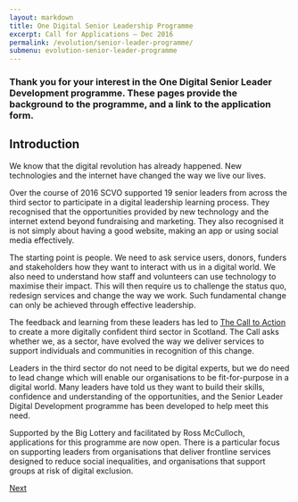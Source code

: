 ```yaml
---
layout: markdown
title: One Digital Senior Leadership Programme
excerpt: Call for Applications – Dec 2016
permalink: /evolution/senior-leader-programme/
submenu: evolution-senior-leader-programme
---
```


### Thank you for your interest in the One Digital Senior Leader Development programme. These pages provide the background to the programme, and a link to the application form. 

## Introduction

We know that the digital revolution has already happened. New technologies and the internet have changed the way we live our lives. 

Over the course of 2016 SCVO supported 19 senior leaders from across the third sector to participate in a digital leadership learning process. They recognised that the opportunities provided by new technology and the internet extend beyond fundraising and marketing. They also recognised it is not simply about having a good website, making an app or using social media effectively. 

The starting point is people. We need to ask service users, donors, funders and stakeholders how they want to interact with us in a digital world. We also need to understand how staff and volunteers can use technology to maximise their impact. This will then require us to challenge the status quo, redesign services and change the way we work. Such fundamental change can only be achieved through effective leadership. 

The feedback and learning from these leaders has led to [The Call to Action](http://www.scvo.org.uk/news-campaigns-and-policy/research/digital-call-to-action/) to create a more digitally confident third sector in Scotland. The Call asks whether we, as a sector, have evolved the way we deliver services to support individuals and communities in recognition of this change. 

Leaders in the third sector do not need to be digital experts, but we do need to lead change which will enable our organisations to be fit-for-purpose in a digital world. 
Many leaders have told us they want to build their skills, confidence and understanding of the opportunities, and the Senior Leader Digital Development programme has been developed to help meet this need. 

Supported by the Big Lottery and facilitated by Ross McCulloch, applications for this programme are now open. There is a particular focus on supporting leaders from organisations that deliver frontline services designed to reduce social inequalities, and organisations that support groups at risk of digital exclusion. 

<div class="section headingless">
    <a href="/evolution/senior-leader-programme/context/" class="btn right">
        <i class="fa fa-pull-right fa-chevron-right"></i>
        Next
    </a>
</div>
